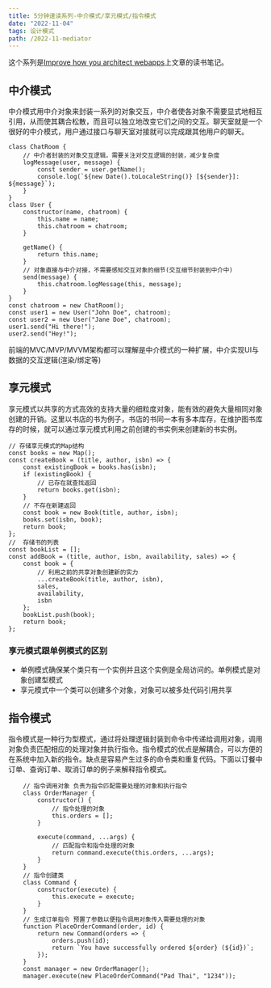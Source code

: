 ```yaml
---
title: 5分钟速读系列-中介模式/享元模式/指令模式
date: "2022-11-04"  
tags: 设计模式
path: /2022-11-mediator
---
```


这个系列是[Improve how you architect webapps](https://www.patterns.dev/)上文章的读书笔记。

## 中介模式
中介模式用中介对象来封装一系列的对象交互，中介者使各对象不需要显式地相互引用，从而使其耦合松散，而且可以独立地改变它们之间的交互。聊天室就是一个很好的中介模式，用户通过接口与聊天室对接就可以完成跟其他用户的聊天。


    class ChatRoom {
        // 中介者封装的对象交互逻辑，需要关注对交互逻辑的封装，减少复杂度
        logMessage(user, message) {
            const sender = user.getName();
            console.log(`${new Date().toLocaleString()} [${sender}]: ${message}`);
        }
    }
    class User {
        constructor(name, chatroom) {
            this.name = name;
            this.chatroom = chatroom;
        }

        getName() {
            return this.name;
        }
        // 对象直接与中介对接，不需要感知交互对象的细节(交互细节封装到中介中)
        send(message) {
            this.chatroom.logMessage(this, message);
        }
    }
    const chatroom = new ChatRoom();
    const user1 = new User("John Doe", chatroom);
    const user2 = new User("Jane Doe", chatroom);
    user1.send("Hi there!");
    user2.send("Hey!");

前端的MVC/MVP/MVVM架构都可以理解是中介模式的一种扩展，中介实现UI与数据的交互逻辑(渲染/绑定等)

## 享元模式
享元模式以共享的方式高效的支持大量的细粒度对象，能有效的避免大量相同对象创建的开销。这里以书店的书为例子，书店的书同一本有多本库存，在维护图书库存的时候，就可以通过享元模式利用之前创建的书实例来创建新的书实例。

    // 存储享元模式的Map结构
    const books = new Map();
    const createBook = (title, author, isbn) => {
        const existingBook = books.has(isbn);
        if (existingBook) {
            // 已存在就查找返回
            return books.get(isbn);
        }
        // 不存在新建返回
        const book = new Book(title, author, isbn);
        books.set(isbn, book);
        return book;
    };
    //  存储书的列表
    const bookList = [];
    const addBook = (title, author, isbn, availability, sales) => {
        const book = {
            // 利用之前的共享对象创建新的实力
            ...createBook(title, author, isbn),
            sales,
            availability,
            isbn
        };
        bookList.push(book);
        return book;
    };

### 享元模式跟单例模式的区别  
* 单例模式确保某个类只有一个实例并且这个实例是全局访问的。单例模式是对象创建型模式
* 享元模式中一个类可以创建多个对象，对象可以被多处代码引用共享

## 指令模式
指令模式是一种行为型模式，通过将处理逻辑封装到命令中传递给调用对象，调用对象负责匹配相应的处理对象并执行指令。指令模式的优点是解耦合，可以方便的在系统中加入新的指令。缺点是容易产生过多的命令类和重复代码。下面以订餐中订单、查询订单、取消订单的例子来解释指令模式。


        // 指令调用对象 负责为指令匹配需要处理的对象和执行指令
        class OrderManager {
            constructor() {
                // 指令处理的对象
                this.orders = [];
            }

            execute(command, ...args) {
                // 匹配指令和指令处理的对象
                return command.execute(this.orders, ...args);
            }
        }
        // 指令创建类
        class Command {
            constructor(execute) {
                this.execute = execute;
            }
        }
        // 生成订单指令 预置了参数以便指令调用对象传入需要处理的对象
        function PlaceOrderCommand(order, id) {
            return new Command(orders => {
                orders.push(id);
                return `You have successfully ordered ${order} (${id})`;
            });
        }
        const manager = new OrderManager();
        manager.execute(new PlaceOrderCommand("Pad Thai", "1234"));



